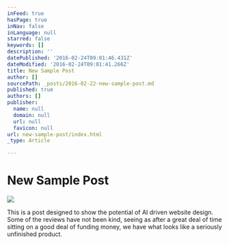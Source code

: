 ```yaml
---
inFeed: true
hasPage: true
inNav: false
inLanguage: null
starred: false
keywords: []
description: ''
datePublished: '2016-02-24T09:01:46.431Z'
dateModified: '2016-02-24T09:01:41.266Z'
title: New Sample Post
author: []
sourcePath: _posts/2016-02-22-new-sample-post.md
published: true
authors: []
publisher:
  name: null
  domain: null
  url: null
  favicon: null
url: new-sample-post/index.html
_type: Article

---
```

# New Sample Post
![](https://the-grid-user-content.s3-us-west-2.amazonaws.com/1609df80-6074-41ad-b56b-eeda0d53cf8b.jpg)

This is a post designed to show the potential of AI driven website design. Some of the reviews have not been kind, seeing as after a great deal of time sitting on a good deal of funding money, we have what looks like a seriously unfinished product.